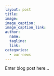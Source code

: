 ```yaml
---
layout: post
title:
image:
image_caption:
image_caption_link:
author:
  name:
  tagline:
  link:
categories:
  - our-news
---
```


Enter blog post here...
